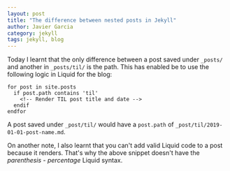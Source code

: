 ```yaml
---
layout: post
title: "The difference between nested posts in Jekyll"
author: Javier Garcia
category: jekyll
tags: jekyll, blog
---
```


Today I learnt that the only difference between a post saved under `_posts/`
and another in `_posts/til/` is the path. This has enabled be to use the
following logic in Liquid for the blog:

```Liquid
for post in site.posts
  if post.path contains 'til'
    <!-- Render TIL post title and date -->
  endif
endfor
```

A post saved under `_post/til/` would have a `post.path` of
`_post/til/2019-01-01-post-name.md`.

On another note, I also learnt that you can't add valid Liquid code to a post
because it renders. That's why the above snippet doesn't have the
_parenthesis - percentage_ Liquid syntax.
